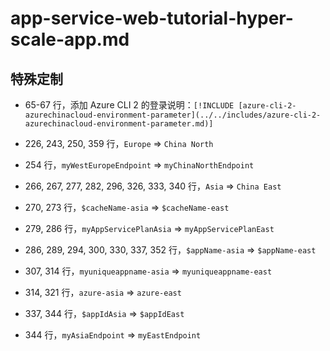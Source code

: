 # app-service-web-tutorial-hyper-scale-app.md

## 特殊定制

* 65-67 行，添加 Azure CLI 2 的登录说明：`[!INCLUDE [azure-cli-2-azurechinacloud-environment-parameter](../../includes/azure-cli-2-azurechinacloud-environment-parameter.md)]`

* 226, 243, 250, 359 行，`Europe` => `China North`

* 254 行，`myWestEuropeEndpoint` => `myChinaNorthEndpoint`

* 266, 267, 277, 282, 296, 326, 333, 340 行，`Asia` => `China East`

* 270, 273 行，`$cacheName-asia` => `$cacheName-east`

* 279, 286 行，`myAppServicePlanAsia` => `myAppServicePlanEast`

* 286, 289, 294, 300, 330, 337, 352 行，`$appName-asia` => `$appName-east`

* 307, 314 行，`myuniqueappname-asia` => `myuniqueappname-east`

* 314, 321 行，`azure-asia` => `azure-east`

* 337, 344 行，`$appIdAsia` => `$appIdEast`

* 344 行，`myAsiaEndpoint` => `myEastEndpoint`